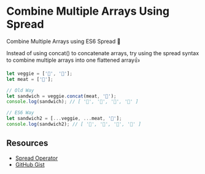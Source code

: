 # Combine Multiple Arrays Using Spread

Combine Multiple Arrays using ES6 Spread ‬🤩

Instead of using concat() to concatenate arrays, try using the spread syntax to combine multiple arrays into one flattened array👍

```javascript
let veggie = ['🍅', '🥑'];
let meat = ['🥓'];

// Old Way
let sandwich = veggie.concat(meat, '🍞');
console.log(sandwich); // [ '🍅', '🥑', '🥓', '🍞' ]

// ES6 Way
let sandwich2 = [...veggie, ...meat, '🍞'];
console.log(sandwich2); // [ '🍅', '🥑', '🥓', '🍞' ]
```

## Resources

- [Spread Operator](https://davidwalsh.name/spread-operator)
- [GitHub Gist](https://gist.github.com/yesvods/51af798dd1e7058625f4)

